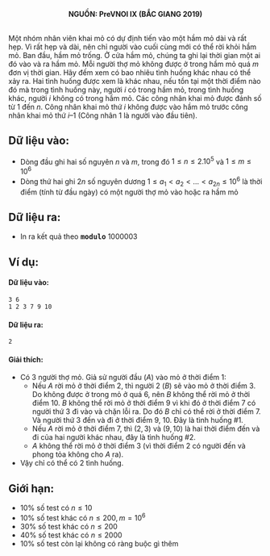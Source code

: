 **<center>NGUỒN: PreVNOI Ⅸ (BẮC GIANG 2019)</center>**
<br>

Một nhóm nhân viên khai mỏ có dự định tiến vào một hầm mỏ dài và rất hẹp. Vì rất hẹp và dài, nên chỉ người vào cuối cùng mới có thể rời khỏi hầm mỏ. Ban đầu, hầm mỏ trống. Ở cửa hầm mỏ, chúng ta ghi lại thời gian một ai đó vào và ra hầm mỏ. Mỗi người thợ mỏ không được ở trong hầm mỏ quá $m$ đơn vị thời gian. Hãy đếm xem có bao nhiêu tình huống khác nhau có thể xảy ra. Hai tình huống được xem là khác nhau, nếu tồn tại một thời điểm nào đó mà trong tình huống này, người $i$ có trong hầm mỏ, trong tình huống khác, người $i$ không có trong hầm mỏ. Các công nhân khai mỏ được đánh số từ $1$ đến $n$. Công nhân khai mỏ thứ $i$ không được vào hầm mỏ trước công nhân khai mỏ thứ $i – 1$ (Công nhân $1$ là người vào đầu tiên).

## Dữ liệu vào:
- Dòng đầu ghi hai số nguyên $n$ và $m$, trong đó $1 ≤ n ≤ 2.10^5$ và $1 ≤ m ≤ 10^6$
- Dòng thứ hai ghi $2n$ số nguyên dương  $1 ≤ a_1 < a_2 < … < a_{2n} ≤ 10^6$ là thời điểm (tính từ đầu ngày) có một người thợ mỏ vào hoặc ra hầm mỏ

## Dữ liệu ra:
- In ra kết quả theo <samp>**modulo**</samp> $1000003$

## Ví dụ:
#### Dữ liệu vào:
```
3 6
1 2 3 7 9 10
```

#### Dữ liệu ra:
```
2
```

#### Giải thích:
- Có 3 người thợ mỏ. Giả sử người đầu $(A)$ vào mỏ ở thời điểm $1$:
    - Nếu $A$ rời mỏ ở thời điểm $2$, thì người $2\ (B)$ sẽ vào mỏ ở thời điểm $3$. Do không được ở trong mỏ ở quá $6$, nên $B$ không thể rời mỏ ở thời điểm $10$. $B$ không thể rời mỏ ở thời điểm $9$ vì khi đó ở thời điểm $7$ có người thứ $3$ đi vào và chặn lỗi ra. Do đó $B$ chỉ có thể rời ở thời điểm $7$. Và người thứ $3$ đến và đi ở thời điểm $9$, $10$. Đây là tình huống $\#1$.
    - Nếu $A$ rời mỏ ở thời điểm $7$, thì $(2, 3)$ và $(9, 10)$ là hai thời điểm đến và đi của hai người khác nhau, đây là tình huống $\#2$.
    - $A$ không thể rời mỏ ở thời điểm $3$ (vì thời điểm $2$ có người đến và phong tỏa không cho $A$ ra).
- Vậy chỉ có thể có $2$ tình huống.

## Giới hạn:
- $10\%$ số test có $n ≤ 10$
- $10\%$ số test khác có $n ≤ 200, m = 10^6$
- $30\%$ số test khác có $n ≤ 200$
- $40\%$ số test khác có $n ≤ 2000$
- $10\%$ số test còn lại không có ràng buộc gì thêm